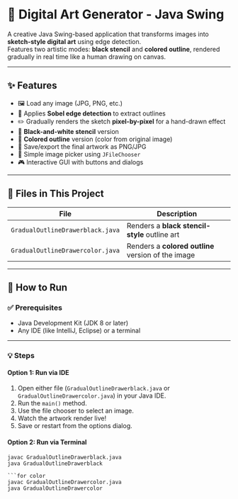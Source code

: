 # 🎨 Digital Art Generator - Java Swing

A creative Java Swing-based application that transforms images into **sketch-style digital art** using edge detection.  
Features two artistic modes: **black stencil** and **colored outline**, rendered gradually in real time like a human drawing on canvas.

---

## ✨ Features

- 🖼️ Load any image (JPG, PNG, etc.)
- 🧠 Applies **Sobel edge detection** to extract outlines
- ✏️ Gradually renders the sketch **pixel-by-pixel** for a hand-drawn effect
- 🖤 **Black-and-white stencil** version
- 🌈 **Colored outline** version (color from original image)
- 💾 Save/export the final artwork as PNG/JPG
- 📂 Simple image picker using `JFileChooser`
- 🎮 Interactive GUI with buttons and dialogs

---

## 📁 Files in This Project

| File                          | Description                                     |
|-------------------------------|-------------------------------------------------|
| `GradualOutlineDrawerblack.java` | Renders a **black stencil-style** outline art  |
| `GradualOutlineDrawercolor.java` | Renders a **colored outline** version of the image |

---

## 🚀 How to Run

### ✅ Prerequisites

- Java Development Kit (JDK 8 or later)
- Any IDE (like IntelliJ, Eclipse) or a terminal

---

### 💡 Steps

#### Option 1: Run via IDE
1. Open either file (`GradualOutlineDrawerblack.java` or `GradualOutlineDrawercolor.java`) in your Java IDE.
2. Run the `main()` method.
3. Use the file chooser to select an image.
4. Watch the artwork render live!
5. Save or restart from the options dialog.

#### Option 2: Run via Terminal
```bash(for black)
javac GradualOutlineDrawerblack.java
java GradualOutlineDrawerblack

```for color
javac GradualOutlineDrawercolor.java
java GradualOutlineDrawercolor

